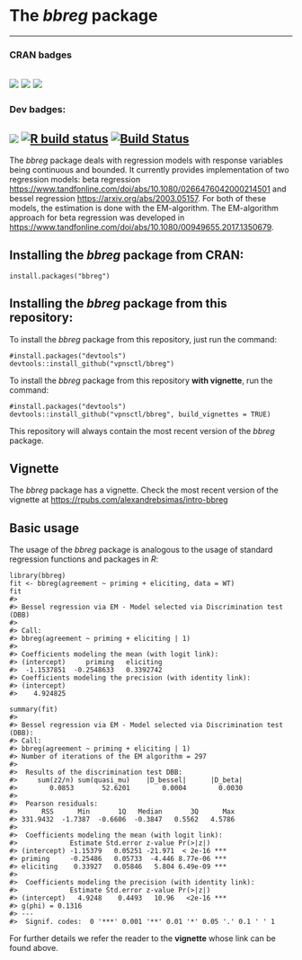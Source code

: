 # The *bbreg* package

--- 
### CRAN badges

[![](https://www.r-pkg.org/badges/version/bbreg?color=green)](https://cran.r-project.org/package=bbreg)
[![](http://cranlogs.r-pkg.org/badges/grand-total/bbreg?color=black)](https://cran.r-project.org/package=bbreg)
[![](http://cranlogs.r-pkg.org/badges/last-month/bbreg?color=orange)](https://cran.r-project.org/package=bbreg)
---
### Dev badges:
[![](https://img.shields.io/badge/devel%20version-2.0.2-blue.svg)](https://github.com/vpnsctl/bbreg/main)
[![R build status](https://github.com/vpnsctl/bbreg/workflows/R-CMD-check/badge.svg)](https://github.com/vpnsctl/bbreg/actions)
[![Build Status](https://travis-ci.com/vpnsctl/bbreg.svg?branch=main)](https://travis-ci.com/vpnsctl/bbreg)
---

The *bbreg* package deals with regression models with response variables being continuous
and bounded. It currently provides implementation of two regression models: beta
regression <https://www.tandfonline.com/doi/abs/10.1080/0266476042000214501> and bessel regression <https://arxiv.org/abs/2003.05157>. For both of these models, the estimation is 
done with the EM-algorithm. The EM-algorithm approach for beta regression
was developed in <https://www.tandfonline.com/doi/abs/10.1080/00949655.2017.1350679>.

## Installing the *bbreg* package from CRAN:

```{r}
install.packages("bbreg")
```

## Installing the *bbreg* package from this repository:

To install the *bbreg* package from this repository, just run the command:

```{r}
#install.packages("devtools")
devtools::install_github("vpnsctl/bbreg")
```

To install the *bbreg* package from this repository **with vignette**, run the command:
```{r}
#install.packages("devtools")
devtools::install_github("vpnsctl/bbreg", build_vignettes = TRUE)
```

This repository will always contain the most recent version of the *bbreg* package.

## Vignette

The *bbreg* package has a vignette. Check the most recent version of the vignette at <https://rpubs.com/alexandrebsimas/intro-bbreg>

## Basic usage

The usage of the *bbreg* package is analogous to the usage of standard regression functions and packages in *R*:

```{r}
library(bbreg)
fit <- bbreg(agreement ~ priming + eliciting, data = WT)
fit
#> 
#> Bessel regression via EM - Model selected via Discrimination test (DBB)
#> 
#> Call: 
#> bbreg(agreement ~ priming + eliciting | 1)
#> 
#> Coefficients modeling the mean (with logit link):
#> (intercept)     priming   eliciting 
#>  -1.1537851  -0.2548633   0.3392742 
#> Coefficients modeling the precision (with identity link):
#> (intercept) 
#>    4.924825

summary(fit)
#> 
#> Bessel regression via EM - Model selected via Discrimination test (DBB):
#> Call:
#> bbreg(agreement ~ priming + eliciting | 1)
#> Number of iterations of the EM algorithm = 297
#> 
#>  Results of the discrimination test DBB:
#>     sum(z2/n) sum(quasi_mu)    |D_bessel|      |D_beta| 
#>        0.0853       52.6201        0.0004        0.0030 
#> 
#>  Pearson residuals:
#>      RSS      Min       1Q   Median       3Q      Max 
#> 331.9432  -1.7387  -0.6606  -0.3847   0.5562   4.5786 
#> 
#>  Coefficients modeling the mean (with logit link):
#>             Estimate Std.error z-value Pr(>|z|)    
#> (intercept) -1.15379   0.05251 -21.971  < 2e-16 ***
#> priming     -0.25486   0.05733  -4.446 8.77e-06 ***
#> eliciting    0.33927   0.05846   5.804 6.49e-09 ***
#> 
#>  Coefficients modeling the precision (with identity link):
#>             Estimate Std.error z-value Pr(>|z|)    
#> (intercept)   4.9248    0.4493   10.96   <2e-16 ***
#> g(phi) = 0.1316
#> ---
#>  Signif. codes:  0 '***' 0.001 '**' 0.01 '*' 0.05 '.' 0.1 ' ' 1
```

For further details we refer the reader to the **vignette** whose link can be found above.
